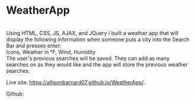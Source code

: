 # WeatherApp
<br>
Using HTML, CSS, JS, AJAX, and JQuery I built a weather app that will display the following information when someone puts a city into the Search Bar and presses enter: 
<br>
Icons, Weather in °F, Wind, Humidity
<br>
The user's previous searches will be saved. They can add as many searches on as they would like and the app will store the previous weather searches.

Live site: https://allisonbarnard07.github.io/WeatherApp/.

Github:
